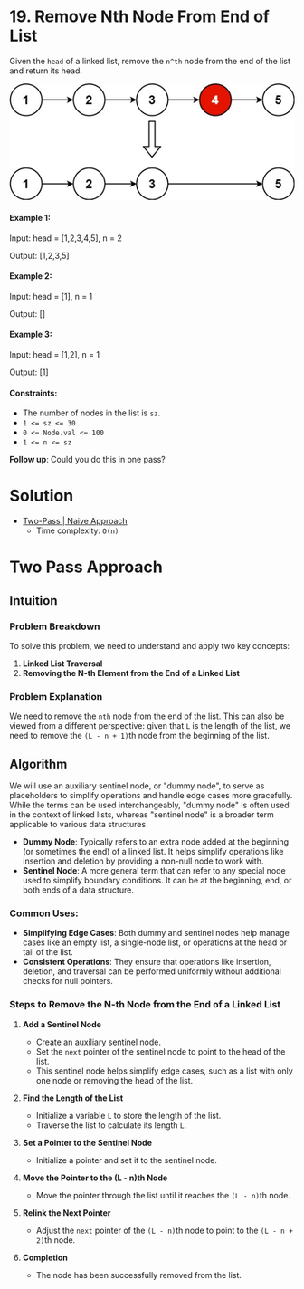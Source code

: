 # 19. Remove Nth Node From End of List

Given the `head` of a linked list, remove the `n^th` node from the end of the list and return its head.

![](img/19-1.jpg)

#### Example 1:

Input: head = [1,2,3,4,5], n = 2

Output: [1,2,3,5]

#### Example 2:

Input: head = [1], n = 1

Output: []

#### Example 3:

Input: head = [1,2], n = 1

Output: [1]

#### Constraints:

  - The number of nodes in the list is `sz`.
  - `1 <= sz <= 30`
  - `0 <= Node.val <= 100`
  - `1 <= n <= sz`

**Follow up**: Could you do this in one pass?

# Solution

- [Two-Pass | Naive Approach](#two-pass-approach)
  - Time complexity: `O(n)`

# Two Pass Approach

## **Intuition**

### Problem Breakdown

To solve this problem, we need to understand and apply two key concepts:

1. **Linked List Traversal**
2. **Removing the N-th Element from the End of a Linked List**

### Problem Explanation

We need to remove the `nth` node from the end of the list. This can also be viewed from a different perspective: given that `L` is the length of the list, we need to remove the `(L - n + 1)`th node from the beginning of the list.

## **Algorithm**

We will use an auxiliary sentinel node, or "dummy node", to serve as placeholders to simplify operations and handle edge cases more gracefully. While the terms can be used interchangeably, "dummy node" is often used in the context of linked lists, whereas "sentinel node" is a broader term applicable to various data structures. 

- **Dummy Node**: Typically refers to an extra node added at the beginning (or sometimes the end) of a linked list. It helps simplify operations like insertion and deletion by providing a non-null node to work with.
- **Sentinel Node**: A more general term that can refer to any special node used to simplify boundary conditions. It can be at the beginning, end, or both ends of a data structure.

### Common Uses:

- **Simplifying Edge Cases**: Both dummy and sentinel nodes help manage cases like an empty list, a single-node list, or operations at the head or tail of the list.
- **Consistent Operations**: They ensure that operations like insertion, deletion, and traversal can be performed uniformly without additional checks for null pointers.

### Steps to Remove the N-th Node from the End of a Linked List

1. **Add a Sentinel Node**
   - Create an auxiliary sentinel node.
   - Set the `next` pointer of the sentinel node to point to the head of the list.
   - This sentinel node helps simplify edge cases, such as a list with only one node or removing the head of the list.

2. **Find the Length of the List**
   - Initialize a variable `L` to store the length of the list.
   - Traverse the list to calculate its length `L`.

3. **Set a Pointer to the Sentinel Node**
   - Initialize a pointer and set it to the sentinel node.

4. **Move the Pointer to the (L - n)th Node**
   - Move the pointer through the list until it reaches the `(L - n)`th node.

5. **Relink the Next Pointer**
   - Adjust the `next` pointer of the `(L - n)`th node to point to the `(L - n + 2)`th node.

6. **Completion**
   - The node has been successfully removed from the list.

